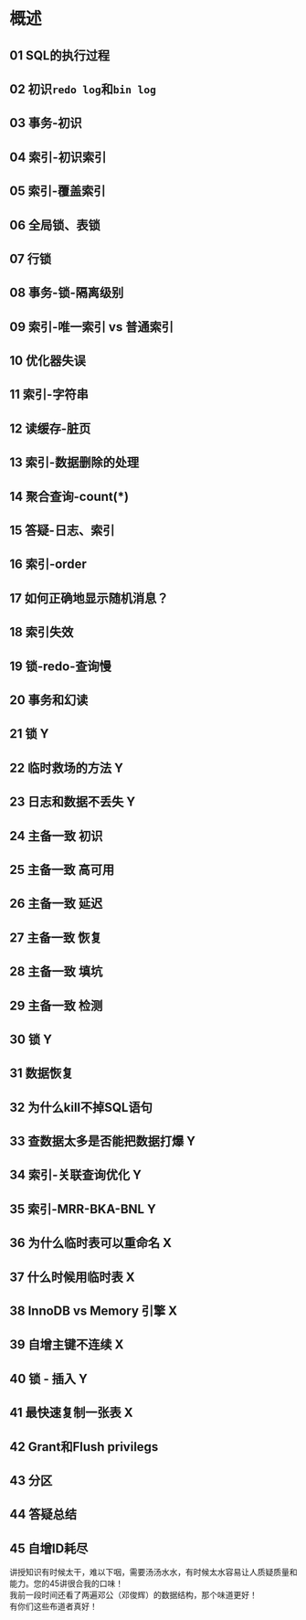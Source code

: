 # 概述

## 01 SQL的执行过程

## 02 初识`redo log`和`bin log`

## 03 事务-初识

## 04 索引-初识索引

## 05 索引-覆盖索引

## 06 全局锁、表锁

## 07 行锁

## 08 事务-锁-隔离级别

## 09 索引-唯一索引 vs 普通索引

## 10 优化器失误

## 11 索引-字符串

## 12 读缓存-脏页 

## 13 索引-数据删除的处理 

## 14 聚合查询-count(*) 

## 15 答疑-日志、索引  

## 16 索引-order  

## 17 如何正确地显示随机消息？  

## 18 索引失效

## 19 锁-redo-查询慢

## 20 事务和幻读

## 21 锁  Y

## 22 临时救场的方法  Y

## 23 日志和数据不丢失 Y  

## 24 主备一致 初识

## 25 主备一致 高可用

## 26 主备一致 延迟

## 27 主备一致 恢复

## 28 主备一致 填坑

## 29 主备一致 检测

## 30 锁  Y 

## 31 数据恢复

## 32 为什么kill不掉SQL语句

## 33 查数据太多是否能把数据打爆 Y

## 34 索引-关联查询优化 Y

## 35 索引-MRR-BKA-BNL Y

## 36 为什么临时表可以重命名 X  

## 37 什么时候用临时表  X  

## 38 InnoDB vs Memory 引擎  X

## 39 自增主键不连续  X

## 40 锁 - 插入  Y

## 41 最快速复制一张表  X

## 42 Grant和Flush privilegs

## 43 分区

## 44 答疑总结

## 45 自增ID耗尽

讲授知识有时候太干，难以下咽，需要汤汤水水，有时候太水容易让人质疑质量和能力。您的45讲很合我的口味！  
我前一段时间还看了两遍邓公（邓俊辉）的数据结构，那个味道更好！  
有你们这些布道者真好！  